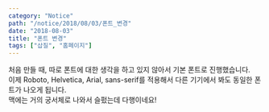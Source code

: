 ```yaml
---
category: "Notice"
path: "/notice/2018/08/03/폰트_변경"
date: "2018-08-03"
title: "폰트 변경"
tags: ["삽질", "홈페이지"]
---
```


처음 만들 때, 따로 폰트에 대한 생각을 하고 있지 않아서 기본 폰트로 진행했습니다.  
이제 Roboto, Helvetica, Arial, sans-serif를 적용해서 다른 기기에서 봐도 동일한 폰트가 나오게 됩니다.  
맥에는 거의 궁서체로 나와서 슬펐는데 다행이네요!
